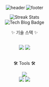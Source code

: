 <div align="center">
	
![header](https://capsule-render.vercel.app/api?type=waving&color=7F7FD5&text=%20KangJiHun1028%20%20&height=200&fontSize=90&fontColor=ffffff)
![footer](https://capsule-render.vercel.app/api?section=footer&type=waving&color=7F7FD5)


</div>

<div align=center>
	
  ![Streak Stats](https://github-readme-streak-stats.herokuapp.com/?user=KangJiHun1028&theme=dark)
  <br>
  ![Tech Blog Badge](https://img.shields.io/github/followers/KangJiHun1028?style=social)
</div>

<div align=center>
	<p>✨ 기술 스택 ✨</p>
</div>
<div align="center">
	<br>
	<img src="https://img.shields.io/badge/iOS-000000?style=flat&logo=ios&logoColor=white" />
	<img src="https://img.shields.io/badge/Swift-F05138?style=flat&logo=swift&logoColor=white" />
</div>
<br>
<div align=center>
	<p>🛠 Tools 🛠</p>
</div>
<div align=center>
  <img src="https://img.shields.io/badge/Xcode-147EFB?style=flat&logo=xcode&logoColor=white" />
	<br>
	<img src="https://img.shields.io/badge/Notion-000000?style=flat&logo=notion&logoColor=white" />
	<img src="https://img.shields.io/badge/GitHub-181717?style=flat&logo=GitHub&logoColor=white" />
</div>

